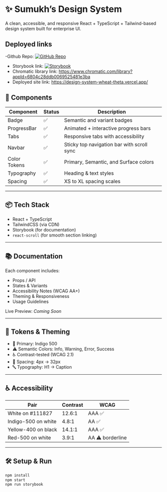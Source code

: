 # ✨ Sumukh’s Design System

A clean, accessible, and responsive React + TypeScript + Tailwind-based design system built for enterprise UI.

## Deployed links

-Github Repo: [![GitHub Repo](https://img.shields.io/badge/GitHub-Repo-blue?logo=github)](https://github.com/SumukhGoutam1910)

- Storybook link: [![Storybook](https://cdn.jsdelivr.net/gh/storybookjs/brand@main/badge/badge-storybook.svg)](https://6804c28ddb0069525481e3ba-wfshxkdvvm.chromatic.com/)
- Chromatic library link: https://www.chromatic.com/library?appId=6804c28ddb0069525481e3ba
- Deployed site link: https://design-system-wheat-theta.vercel.app/

## 🚀 Components

| Component    | Status | Description |
|--------------|--------|-------------|
| Badge        | ✅     | Semantic and variant badges |
| ProgressBar  | ✅     | Animated + interactive progress bars |
| Tabs         | ✅     | Responsive tabs with accessibility |
| Navbar       | ✅     | Sticky top navigation bar with scroll sync |
| Color Tokens | ✅     | Primary, Semantic, and Surface colors |
| Typography   | ✅     | Heading & text styles |
| Spacing      | ✅     | XS to XL spacing scales |

---

## 📦 Tech Stack

- React + TypeScript
- TailwindCSS (via CDN)
- Storybook (for documentation)
- `react-scroll` (for smooth section linking)

---

## 📚 Documentation

Each component includes:

- Props / API
- States & Variants
- Accessibility Notes (WCAG AA+)
- Theming & Responsiveness
- Usage Guidelines

Live Preview: _Coming Soon_

---

## 🧪 Tokens & Theming

- 🎨 Primary: Indigo 500
- ⚠️ Semantic Colors: Info, Warning, Error, Success
- ♿ Contrast-tested (WCAG 2.1)
- 📏 Spacing: 4px → 32px
- 🔤 Typography: H1 → Caption

---

## ♿ Accessibility

| Pair                    | Contrast | WCAG |
|-------------------------|----------|------|
| White on #111827        | 12.6:1   | AAA ✅ |
| Indigo-500 on white     | 4.8:1    | AA ✅ |
| Yellow-400 on black     | 14.1:1   | AAA ✅ |
| Red-500 on white        | 3.9:1    | AA ⚠️ borderline |

---

## 🛠️ Setup & Run

```bash
npm install
npm start
npm run storybook
